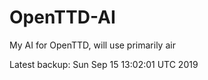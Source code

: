 # OpenTTD-AI
My AI for OpenTTD, will use primarily air

Latest backup: Sun Sep 15 13:02:01 UTC 2019
